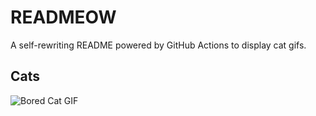 # READMEOW

A self-rewriting README powered by GitHub Actions to display cat gifs.

## Cats

![Bored Cat GIF](https://media3.giphy.com/media/v1.Y2lkPTlhY2QwMmRhOWxzbGR5aTFlaXYzdW10YzhlM3dxa3pzbDA2NWw0Ymo2cXA1OTA0aiZlcD12MV9naWZzX3NlYXJjaCZjdD1n/mlvseq9yvZhba/200.gif)
